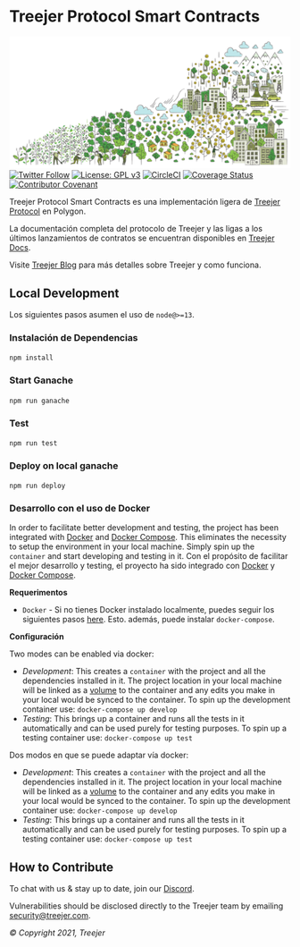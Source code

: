 # Treejer Protocol Smart Contracts

![Background Image](./assets/treejerStory.png)
[![Twitter Follow](https://img.shields.io/twitter/follow/TreejerTalks?label=Follow)](https://twitter.com/TreejerTalks)
[![License: GPL v3](https://img.shields.io/badge/License-GPLv3-blue.svg)](https://www.gnu.org/licenses/gpl-3.0)
[![CircleCI](https://circleci.com/gh/treejer/contract/tree/main.svg?style=shield)](https://app.circleci.com/pipelines/github/treejer/contract?branch=main&filter=all)
[![Coverage Status](https://coveralls.io/repos/github/treejer/contract/badge.svg?branch=main)](https://coveralls.io/github/treejer/contract?branch=main)
[![Contributor Covenant](https://img.shields.io/badge/Contributor%20Covenant-2.1-4baaaa.svg)](https://docs.treejer.com/project-charter#da-contributor-covenant-code-of-conduct)

Treejer Protocol Smart Contracts es una implementación ligera de [Treejer Protocol](treejer.com) en Polygon.


La documentación completa del protocolo de Treejer y las ligas a los últimos lanzamientos de contratos se encuentran disponibles en [Treejer Docs](https://docs.treejer.com/smart-contracts).

Visite [Treejer Blog](http://blog.treejer.com) para más detalles sobre Treejer y como funciona.


## Local Development

Los siguientes pasos asumen el uso de `node@>=13`.

### Instalación de Dependencias

`npm install`

### Start Ganache

`npm run ganache`

### Test

`npm run test`

### Deploy on local ganache

`npm run deploy`

### Desarrollo con el uso de Docker

In order to facilitate better development and testing, the project has been integrated with [Docker](https://www.docker.com/) and [Docker Compose](https://docs.docker.com/compose/). This eliminates the necessity to setup the environment in your local machine. Simply spin up the `container` and start developing and testing in it.
Con el propósito de facilitar el mejor desarrollo y testing, el proyecto ha sido integrado con [Docker](https://www.docker.com/) y [Docker Compose](https://docs.docker.com/compose/). 

**Requerimentos**
- `Docker` - Si no tienes Docker instalado localmente, puedes seguir los siguientes pasos [here](https://docs.docker.com/get-docker/). Esto. además, puede instalar `docker-compose`.

**Configuración**

Two modes can be enabled via docker:
- _Development_: This creates a `container` with the project and all the dependencies installed in it. The project location in your local machine will be linked as a [volume](https://docs.docker.com/storage/volumes/) to the container and any edits you make in your local would be synced to the container. To spin up the development container use: `docker-compose up develop`
- _Testing_: This brings up a container and runs all the tests in it automatically and can be used purely for testing purposes. To spin up a testing container use: `docker-compose up test`

Dos modos en que se puede adaptar vía docker:
- _Development_: This creates a `container` with the project and all the dependencies installed in it. The project location in your local machine will be linked as a [volume](https://docs.docker.com/storage/volumes/) to the container and any edits you make in your local would be synced to the container. To spin up the development container use: `docker-compose up develop`
- _Testing_: This brings up a container and runs all the tests in it automatically and can be used purely for testing purposes. To spin up a testing container use: `docker-compose up test`

## How to Contribute

To chat with us & stay up to date, join our [Discord](https://discord.gg/8WuVd2ERC2).

Vulnerabilities should be disclosed directly to the Treejer team by emailing security@treejer.com.

_© Copyright 2021, Treejer_